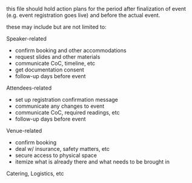 this file should hold action plans for the period after finalization of event (e.g. event registration goes live) and before the actual event.

these may include but are not limited to:

Speaker-related
- confirm booking and other accommodations
- request slides and other materials
- communicate CoC, timeline, etc
- get documentation consent
- follow-up days before event

Attendees-related
- set up registration confirmation message
- communicate any changes to event
- communicate CoC, required readings, etc
- follow-up days before event

Venue-related
- confirm booking
- deal w/ insurance, safety matters, etc
- secure access to physical space
- itemize what is already there and what needs to be brought in

Catering, Logistics, etc